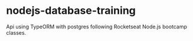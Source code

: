 # nodejs-database-training

Api using TypeORM with postgres following Rocketseat Node.js bootcamp classes.
